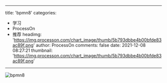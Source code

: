 
---
title: 'bpmn8'
categories: 
 - 学习
 - ProcessOn
 - 推荐
headimg: 'https://img.processon.com/chart_image/thumb/5b793dbbe4b00bfde83ac89f.png'
author: ProcessOn
comments: false
date: 2021-12-08 08:27:21
thumbnail: 'https://img.processon.com/chart_image/thumb/5b793dbbe4b00bfde83ac89f.png'
---

<div>   
<img class="thumb" alt="bpmn8" src="https://img.processon.com/chart_image/thumb/5b793dbbe4b00bfde83ac89f.png" referrerpolicy="no-referrer">
<p></p>  
</div>
            